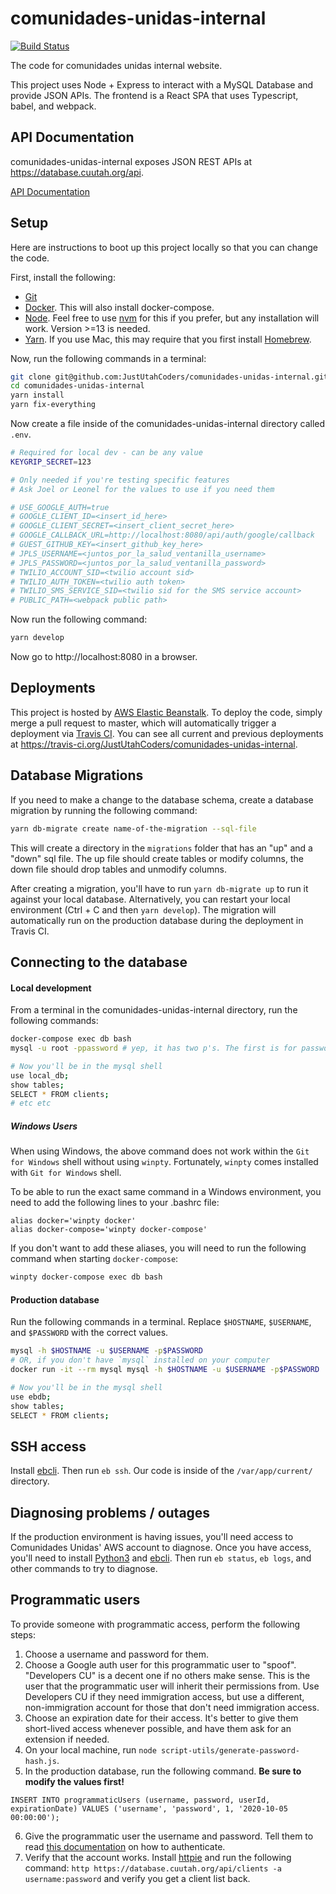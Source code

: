 # comunidades-unidas-internal

[![Build Status](https://travis-ci.org/JustUtahCoders/comunidades-unidas-internal.svg?branch=master)](https://travis-ci.org/JustUtahCoders/comunidades-unidas-internal)

The code for comunidades unidas internal website.

This project uses Node + Express to interact with a MySQL Database and provide JSON APIs. The frontend is a React SPA that uses Typescript, babel, and webpack.

## API Documentation

comunidades-unidas-internal exposes JSON REST APIs at https://database.cuutah.org/api.

[API Documentation](/api-docs)

## Setup

Here are instructions to boot up this project locally so that you can change the code.

First, install the following:

- [Git](https://git-scm.com/book/en/v2/Getting-Started-Installing-Git)
- [Docker](https://www.docker.com/get-started). This will also install docker-compose.
- [Node](https://nodejs.org/en/download/). Feel free to use [nvm](https://github.com/creationix/nvm) for this if you prefer, but any installation will work. Version >=13 is needed.
- [Yarn](https://yarnpkg.com/lang/en/docs/install/#mac-stable). If you use Mac, this may require that you first install
  [Homebrew](https://brew.sh/).

Now, run the following commands in a terminal:

```sh
git clone git@github.com:JustUtahCoders/comunidades-unidas-internal.git
cd comunidades-unidas-internal
yarn install
yarn fix-everything
```

Now create a file inside of the comunidades-unidas-internal directory called `.env`.

```sh
# Required for local dev - can be any value
KEYGRIP_SECRET=123

# Only needed if you're testing specific features
# Ask Joel or Leonel for the values to use if you need them

# USE_GOOGLE_AUTH=true
# GOOGLE_CLIENT_ID=<insert_id_here>
# GOOGLE_CLIENT_SECRET=<insert_client_secret_here>
# GOOGLE_CALLBACK_URL=http://localhost:8080/api/auth/google/callback
# GUEST_GITHUB_KEY=<insert_github_key_here>
# JPLS_USERNAME=<juntos_por_la_salud_ventanilla_username>
# JPLS_PASSWORD=<juntos_por_la_salud_ventanilla_password>
# TWILIO_ACCOUNT_SID=<twilio account sid>
# TWILIO_AUTH_TOKEN=<twilio auth token>
# TWILIO_SMS_SERVICE_SID=<twilio sid for the SMS service account>
# PUBLIC_PATH=<webpack public path>
```

Now run the following command:

```sh
yarn develop
```

Now go to http://localhost:8080 in a browser.

## Deployments

This project is hosted by [AWS Elastic Beanstalk](https://aws.amazon.com/elasticbeanstalk/). To deploy the code,
simply merge a pull request to master, which will automatically trigger a deployment via [Travis CI](https://travis-ci.org/).
You can see all current and previous deployments at https://travis-ci.org/JustUtahCoders/comunidades-unidas-internal.

## Database Migrations

If you need to make a change to the database schema, create a database migration by running the following command:

```sh
yarn db-migrate create name-of-the-migration --sql-file
```

This will create a directory in the `migrations` folder that has an "up" and a "down" sql file. The up file should create tables or modify columns,
the down file should drop tables and unmodify columns.

After creating a migration, you'll have to run `yarn db-migrate up` to run it against your local database. Alternatively, you can restart your local
environment (Ctrl + C and then `yarn develop`). The migration will automatically run on the production database during the deployment in Travis CI.

## Connecting to the database

#### Local development

From a terminal in the comunidades-unidas-internal directory, run the following commands:

```sh
docker-compose exec db bash
mysql -u root -ppassword # yep, it has two p's. The first is for password, the second is for the word password which is the password

# Now you'll be in the mysql shell
use local_db;
show tables;
SELECT * FROM clients;
# etc etc
```

##### Windows Users

When using Windows, the above command does not work within the `Git for Windows` shell without using `winpty`. Fortunately, `winpty` comes installed with `Git for Windows` shell.

To be able to run the exact same command in a Windows environment, you need to add the following lines to your .bashrc file:

```
alias docker='winpty docker'
alias docker-compose='winpty docker-compose'
```

If you don't want to add these aliases, you will need to run the following command when starting `docker-compose`:

```sh
winpty docker-compose exec db bash
```

#### Production database

Run the following commands in a terminal. Replace `$HOSTNAME`, `$USERNAME`, and `$PASSWORD` with the correct values.

```sh
mysql -h $HOSTNAME -u $USERNAME -p$PASSWORD
# OR, if you don't have `mysql` installed on your computer
docker run -it --rm mysql mysql -h $HOSTNAME -u $USERNAME -p$PASSWORD

# Now you'll be in the mysql shell
use ebdb;
show tables;
SELECT * FROM clients;
```

## SSH access

Install [ebcli](https://docs.aws.amazon.com/elasticbeanstalk/latest/dg/eb-cli3-install.html). Then run `eb ssh`. Our code is
inside of the `/var/app/current/` directory.

## Diagnosing problems / outages

If the production environment is having issues, you'll need access to Comunidades Unidas' AWS account to diagnose. Once you have access,
you'll need to install [Python3](https://docs.aws.amazon.com/elasticbeanstalk/latest/dg/eb-cli3-install.html) and
[ebcli](https://docs.aws.amazon.com/elasticbeanstalk/latest/dg/eb-cli3-install.html). Then run `eb status`, `eb logs`, and other commands to try to diagnose.

## Programmatic users

To provide someone with programmatic access, perform the following steps:

1. Choose a username and password for them.
2. Choose a Google auth user for this programmatic user to "spoof". "Developers CU" is a decent one if no others make sense. This is the user that the programmatic user will inherit their permissions from. Use Developers CU if they need immigration access, but use a different, non-immigration account for those that don't need immigration access.
3. Choose an expiration date for their access. It's better to give them short-lived access whenever possible, and have them ask for an extension if needed.
4. On your local machine, run `node script-utils/generate-password-hash.js`.
5. In the production database, run the following command. **Be sure to modify the values first!**

```mysql
INSERT INTO programmaticUsers (username, password, userId, expirationDate) VALUES ('username', 'password', 1, '2020-10-05 00:00:00');
```

6. Give the programmatic user the username and password. Tell them to read [this documentation](https://github.com/JustUtahCoders/comunidades-unidas-internal/tree/master/api-docs#how-to-use-your-api-key) on how to authenticate.
7. Verify that the account works. Install [httpie](https://httpie.org/) and run the following command: `http https://database.cuutah.org/api/clients -a username:password` and verify you get a client list back.
